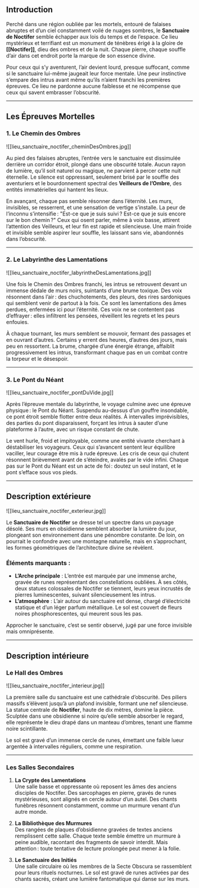 ## **Introduction**

Perché dans une région oubliée par les mortels, entouré de falaises abruptes et d’un ciel constamment voilé de nuages sombres, le **Sanctuaire de Noctifer** semble échapper aux lois du temps et de l’espace. Ce lieu mystérieux et terrifiant est un monument de ténèbres érigé à la gloire de **[[Noctifer]]**, dieu des ombres et de la nuit. Chaque pierre, chaque souffle d’air dans cet endroit porte la marque de son essence divine.

Pour ceux qui s’y aventurent, l’air devient lourd, presque suffocant, comme si le sanctuaire lui-même jaugeait leur force mentale. Une peur instinctive s’empare des intrus avant même qu’ils n’aient franchi les premières épreuves. Ce lieu ne pardonne aucune faiblesse et ne récompense que ceux qui savent embrasser l’obscurité.

---

## **Les Épreuves Mortelles**

### **1. Le Chemin des Ombres**

![[lieu_sanctuaire_noctifer_cheminDesOmbres.jpg]]

Au pied des falaises abruptes, l’entrée vers le sanctuaire est dissimulée derrière un corridor étroit, plongé dans une obscurité totale. Aucun rayon de lumière, qu’il soit naturel ou magique, ne parvient à percer cette nuit éternelle. Le silence est oppressant, seulement brisé par le souffle des aventuriers et le bourdonnement spectral des **Veilleurs de l’Ombre**, des entités immatérielles qui hantent les lieux.

En avançant, chaque pas semble résonner dans l’éternité. Les murs, invisibles, se resserrent, et une sensation de vertige s’installe. La peur de l’inconnu s’intensifie : "Est-ce que je suis suivi ? Est-ce que je suis encore sur le bon chemin ?" Ceux qui osent parler, même à voix basse, attirent l’attention des Veilleurs, et leur fin est rapide et silencieuse. Une main froide et invisible semble aspirer leur souffle, les laissant sans vie, abandonnés dans l’obscurité.

---

### **2. Le Labyrinthe des Lamentations**

![[lieu_sanctuaire_noctifer_labyrintheDesLamentations.jpg]]

Une fois le Chemin des Ombres franchi, les intrus se retrouvent devant un immense dédale de murs noirs, suintants d’une brume toxique. Des voix résonnent dans l’air : des chuchotements, des pleurs, des rires sardoniques qui semblent venir de partout à la fois. Ce sont les lamentations des âmes perdues, enfermées ici pour l’éternité. Ces voix ne se contentent pas d’effrayer : elles infiltrent les pensées, réveillent les regrets et les peurs enfouies.

À chaque tournant, les murs semblent se mouvoir, fermant des passages et en ouvrant d’autres. Certains y errent des heures, d’autres des jours, mais peu en ressortent. La brume, chargée d’une énergie étrange, affaiblit progressivement les intrus, transformant chaque pas en un combat contre la torpeur et le désespoir.

---

### **3. Le Pont du Néant**

![[lieu_sanctuaire_noctifer_pontDuVide.jpg]]

Après l’épreuve mentale du labyrinthe, le voyage culmine avec une épreuve physique : le Pont du Néant. Suspendu au-dessus d’un gouffre insondable, ce pont étroit semble flotter entre deux réalités. À intervalles imprévisibles, des parties du pont disparaissent, forçant les intrus à sauter d’une plateforme à l’autre, avec un risque constant de chute.

Le vent hurle, froid et impitoyable, comme une entité vivante cherchant à déstabiliser les voyageurs. Ceux qui s’avancent sentent leur équilibre vaciller, leur courage être mis à rude épreuve. Les cris de ceux qui chutent résonnent brièvement avant de s’éteindre, avalés par le vide infini. Chaque pas sur le Pont du Néant est un acte de foi : doutez un seul instant, et le pont s’efface sous vos pieds.

---

## **Description extérieure**

![[lieu_sanctuaire_noctifer_exterieur.jpg]]

Le **Sanctuaire de Noctifer** se dresse tel un spectre dans un paysage désolé. Ses murs en obsidienne semblent absorber la lumière du jour, plongeant son environnement dans une pénombre constante. De loin, on pourrait le confondre avec une montagne naturelle, mais en s’approchant, les formes géométriques de l’architecture divine se révèlent.

### **Éléments marquants :**

- **L’Arche principale** : L’entrée est marquée par une immense arche, gravée de runes représentant des constellations oubliées. À ses côtés, deux statues colossales de Noctifer se tiennent, leurs yeux incrustés de pierres luminescentes, suivant silencieusement les intrus.
- **L’atmosphère** : L’air autour du sanctuaire est dense, chargé d’électricité statique et d’un léger parfum métallique. Le sol est couvert de fleurs noires phosphorescentes, qui meurent sous les pas.

Approcher le sanctuaire, c’est se sentir observé, jugé par une force invisible mais omniprésente.

---

## **Description intérieure**

### **Le Hall des Ombres**

![[lieu_sanctuaire_noctifer_interieur.jpg]]

La première salle du sanctuaire est une cathédrale d’obscurité. Des piliers massifs s’élèvent jusqu’à un plafond invisible, formant une nef silencieuse. La statue centrale de **Noctifer**, haute de dix mètres, domine la pièce. Sculptée dans une obsidienne si noire qu’elle semble absorber le regard, elle représente le dieu drapé dans un manteau d’ombres, tenant une flamme noire scintillante.

Le sol est gravé d’un immense cercle de runes, émettant une faible lueur argentée à intervalles réguliers, comme une respiration.

---

### **Les Salles Secondaires**

1. **La Crypte des Lamentations**  
    Une salle basse et oppressante où reposent les âmes des anciens disciples de Noctifer. Des sarcophages en pierre, gravés de runes mystérieuses, sont alignés en cercle autour d’un autel. Des chants funèbres résonnent constamment, comme un murmure venant d’un autre monde.
    
2. **La Bibliothèque des Murmures**  
    Des rangées de plaques d’obsidienne gravées de textes anciens remplissent cette salle. Chaque texte semble émettre un murmure à peine audible, racontant des fragments de savoir interdit. Mais attention : toute tentative de lecture prolongée peut mener à la folie.
    
3. **Le Sanctuaire des Initiés**  
    Une salle circulaire où les membres de la Secte Obscura se rassemblent pour leurs rituels nocturnes. Le sol est gravé de runes activées par des chants sacrés, créant une lumière fantomatique qui danse sur les murs.